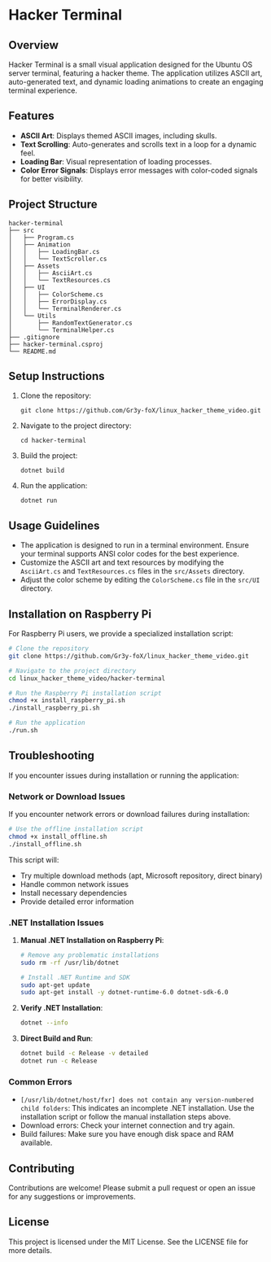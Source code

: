 # Hacker Terminal

## Overview
Hacker Terminal is a small visual application designed for the Ubuntu OS server terminal, featuring a hacker theme. The application utilizes ASCII art, auto-generated text, and dynamic loading animations to create an engaging terminal experience.

## Features
- **ASCII Art**: Displays themed ASCII images, including skulls.
- **Text Scrolling**: Auto-generates and scrolls text in a loop for a dynamic feel.
- **Loading Bar**: Visual representation of loading processes.
- **Color Error Signals**: Displays error messages with color-coded signals for better visibility.

## Project Structure
```
hacker-terminal
├── src
│   ├── Program.cs
│   ├── Animation
│   │   ├── LoadingBar.cs
│   │   └── TextScroller.cs
│   ├── Assets
│   │   ├── AsciiArt.cs
│   │   └── TextResources.cs
│   ├── UI
│   │   ├── ColorScheme.cs
│   │   ├── ErrorDisplay.cs
│   │   └── TerminalRenderer.cs
│   └── Utils
│       ├── RandomTextGenerator.cs
│       └── TerminalHelper.cs
├── .gitignore
├── hacker-terminal.csproj
└── README.md
```

## Setup Instructions
1. Clone the repository:
   ```
   git clone https://github.com/Gr3y-foX/linux_hacker_theme_video.git
   ```
2. Navigate to the project directory:
   ```
   cd hacker-terminal
   ```
3. Build the project:
   ```
   dotnet build
   ```
4. Run the application:
   ```
   dotnet run
   ```

## Usage Guidelines
- The application is designed to run in a terminal environment. Ensure your terminal supports ANSI color codes for the best experience.
- Customize the ASCII art and text resources by modifying the `AsciiArt.cs` and `TextResources.cs` files in the `src/Assets` directory.
- Adjust the color scheme by editing the `ColorScheme.cs` file in the `src/UI` directory.

## Installation on Raspberry Pi
For Raspberry Pi users, we provide a specialized installation script:
```bash
# Clone the repository
git clone https://github.com/Gr3y-foX/linux_hacker_theme_video.git

# Navigate to the project directory
cd linux_hacker_theme_video/hacker-terminal

# Run the Raspberry Pi installation script
chmod +x install_raspberry_pi.sh
./install_raspberry_pi.sh

# Run the application
./run.sh
```

## Troubleshooting
If you encounter issues during installation or running the application:

### Network or Download Issues
If you encounter network errors or download failures during installation:

```bash
# Use the offline installation script
chmod +x install_offline.sh
./install_offline.sh
```

This script will:
- Try multiple download methods (apt, Microsoft repository, direct binary)
- Handle common network issues
- Install necessary dependencies
- Provide detailed error information

### .NET Installation Issues
1. **Manual .NET Installation on Raspberry Pi**:
   ```bash
   # Remove any problematic installations
   sudo rm -rf /usr/lib/dotnet
   
   # Install .NET Runtime and SDK
   sudo apt-get update
   sudo apt-get install -y dotnet-runtime-6.0 dotnet-sdk-6.0
   ```

2. **Verify .NET Installation**:
   ```bash
   dotnet --info
   ```

3. **Direct Build and Run**:
   ```bash
   dotnet build -c Release -v detailed
   dotnet run -c Release
   ```

### Common Errors
- `[/usr/lib/dotnet/host/fxr] does not contain any version-numbered child folders`: This indicates an incomplete .NET installation. Use the installation script or follow the manual installation steps above.
- Download errors: Check your internet connection and try again.
- Build failures: Make sure you have enough disk space and RAM available.

## Contributing
Contributions are welcome! Please submit a pull request or open an issue for any suggestions or improvements.

## License
This project is licensed under the MIT License. See the LICENSE file for more details.